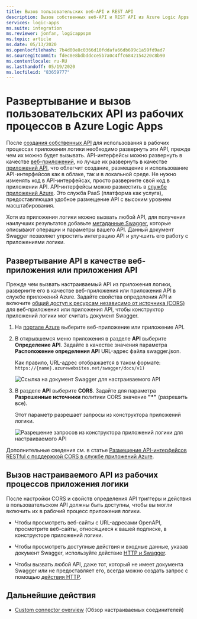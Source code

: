 ```yaml
---
title: Вызов пользовательских веб-API и REST API
description: Вызов собственных веб-API и REST API из Azure Logic Apps
services: logic-apps
ms.suite: integration
ms.reviewer: jonfan, logicappspm
ms.topic: article
ms.date: 05/13/2020
ms.openlocfilehash: 7b4d00e8c0366d10fddafa66db699c1a59fd9ad7
ms.sourcegitcommit: fdec8e8bdbddcce5b7a0c4ffc6842154220c8b90
ms.contentlocale: ru-RU
ms.lasthandoff: 05/19/2020
ms.locfileid: "83659777"
---
```

# <a name="deploy-and-call-custom-apis-from-workflows-in-azure-logic-apps"></a>Развертывание и вызов пользовательских API из рабочих процессов в Azure Logic Apps

После [создания собственных API](./logic-apps-create-api-app.md) для использования в рабочих процессах приложения логики необходимо развернуть эти API, прежде чем их можно будет вызывать. API-интерфейсы можно развернуть в качестве [веб-приложений](../app-service/overview.md), но лучше их развернуть в качестве [приложений API](../app-service/app-service-web-tutorial-rest-api.md), что облегчит создание, размещение и использование API-интерфейсов как в облаке, так и в локальной среде. Не нужно изменять код в API-интерфейсах, просто разверните свой код в приложении API. API-интерфейсы можно разместить в [службе приложений Azure](../app-service/overview.md). Это служба PaaS (платформа как услуга), предоставляющая удобное размещение API с высоким уровнем масштабирования.

Хотя из приложения логики можно вызвать любой API, для получения наилучших результатов добавьте [метаданные Swagger](https://swagger.io/specification/), которые описывают операции и параметры вашего API. Данный документ Swagger позволяет упростить интеграцию API и улучшить его работу с приложениями логики.

## <a name="deploy-your-api-as-a-web-app-or-api-app"></a>Развертывание API в качестве веб-приложения или приложения API

Прежде чем вызвать настраиваемый API из приложения логики, разверните его в качестве веб-приложения или приложения API в службе приложений Azure. Задайте свойства определения API и включите [общий доступ к ресурсам независимо от источника (CORS)](../app-service/overview.md) для веб-приложения или приложения API, чтобы конструктор приложений логики мог считать документ Swagger.

1. На [портале Azure](https://portal.azure.com) выберите веб-приложение или приложение API.

2. В открывшемся меню приложения в разделе **API** выберите **Определение API**. Задайте в качестве значения параметра **Расположение определения API** URL-адрес файла swagger.json.

   Как правило, URL-адрес отображается в таком формате: `https://{name}.azurewebsites.net/swagger/docs/v1)`

   ![Ссылка на документ Swagger для настраиваемого API](./media/logic-apps-custom-api-deploy-call/custom-api-swagger-url.png)

3. В разделе **API** выберите **CORS**. Задайте для параметра **Разрешенные источники** политики CORS значение **"*"** (разрешить все).

   Этот параметр разрешает запросы из конструктора приложений логики.

   ![Разрешение запросов из конструктора приложений логики для настраиваемого API](./media/logic-apps-custom-api-deploy-call/custom-api-cors.png)

Дополнительные сведения см. в статье [Размещение API-интерфейсов RESTful с поддержкой CORS в службе приложений Azure](../app-service/app-service-web-tutorial-rest-api.md).

## <a name="call-your-custom-api-from-logic-app-workflows"></a>Вызов настраиваемого API из рабочих процессов приложения логики

После настройки CORS и свойств определения API триггеры и действия в пользовательском API должны быть доступны, чтобы вы могли включить их в рабочий процесс приложения логики. 

*  Чтобы просмотреть веб-сайты с URL-адресами OpenAPI, просмотрите веб-сайты, относящиеся к вашей подписке, в конструкторе приложений логики.

*  Чтобы просмотреть доступные действия и входные данные, указав документ Swagger, используйте действие [HTTP и Swagger](../connectors/connectors-native-http-swagger.md).

*  Чтобы вызвать любой API, даже тот, который не имеет документа Swagger или не предоставляет его, всегда можно создать запрос с помощью [действия HTTP](../connectors/connectors-native-http.md).

## <a name="next-steps"></a>Дальнейшие действия

* [Custom connector overview](../logic-apps/custom-connector-overview.md) (Обзор настраиваемых соединителей)
